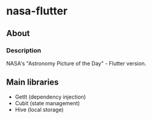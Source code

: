 # nasa-flutter

## About

### Description

NASA's "Astronomy Picture of the Day" - Flutter version.

## Main libraries

- GetIt (dependency injection)
- Cubit (state management)
- Hive (local storage)
